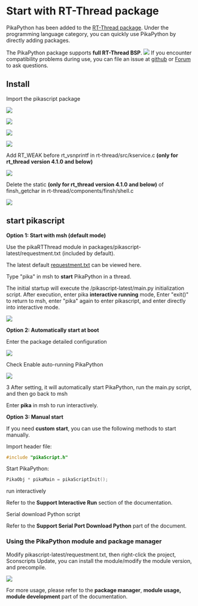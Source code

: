 # Start with RT-Thread package

PikaPython has been added to the [RT-Thread package](https://packages.rt-thread.org/detail.html?package=pikascript). Under the programming language category, you can quickly use PikaPython by directly adding packages.

The PikaPython package supports **full RT-Thread BSP**.
![](assets/1638840464842-02580253-48dc-4dcc-94a4-e62f1b596b38.png)
If you encounter compatibility problems during use, you can file an issue at [github](https://github.com/pikasTech/pikascript) or [ Forum](https://whycan.com/f_55.html) to ask questions.

## Install

   Import the pikascript package

   ![](assets/159112436-d8814770-0e86-4016-a529-7053d7256df9.png)

   ![](assets/159112451-20335611-fb55-42da-b1ec-c6e9878333b3.png)

   ![](assets/159112459-36030f2a-69f7-4e8f-8b3f-57011eaff82b.png)

   ![](assets/159112482-378a549c-fb3b-4be6-b72e-a02b8e1217f3.png)

   Add RT_WEAK before rt_vsnprintf in rt-thread/src/kservice.c **(only for rt_thread version 4.1.0 and below)**

![](assets/1639103607485-f33b48f8-a127-4612-9c4a-e2094ec5d79e.png)

   Delete the static **(only for rt_thread version 4.1.0 and below)** of finsh_getchar in rt-thread/components/finsh/shell.c

![](assets/1639103788555-fcf1c31c-386f-4baf-b1d0-4f3016af32bc.png)

## start pikascript

**Option 1: Start with msh (default mode)**

   Use the pikaRTThread module in packages/pikascript-latest/requestment.txt (included by default).

The latest default [requestment.txt](https://github.com/pikastech/pikascript/blob/master/port/rt-thread/requestment.txt) can be viewed here.

   Type "pika" in msh to **start** PikaPython in a thread.

The initial startup will execute the /pikascript-latest/main.py initialization script. After execution, enter pika **interactive running** mode,
Enter "exit()" to return to msh, enter "pika" again to enter pikascript, and enter directly into interactive mode.

![](https://user-images.githubusercontent.com/88232613/171087985-dbf74d08-f15a-4f67-8758-e387db15a0dd.png)

**Option 2: Automatically start at boot**

   Enter the package detailed configuration

![](assets/1639184483048-498f471e-cae7-4b6f-ad94-c1b5149d621c.png)

   Check Enable auto-running PikaPython

![](assets/1639184596044-a85902ac-601c-49b6-b2e5-3d20bd55ce81.png)

   3 After setting, it will automatically start PikaPython, run the main.py script, and then go back to msh

Enter **pika** in msh to run interactively.

**Option 3: Manual start**

If you need **custom start**, you can use the following methods to start manually.

   Import header file:
````c
#include "pikaScript.h"
````
 Start PikaPython:
````c
PikaObj * pikaMain = pikaScriptInit();
````

   run interactively

Refer to the **Support Interactive Run** section of the documentation.

   Serial download Python script

Refer to the **Support Serial Port Download Python** part of the document.

### Using the PikaPython module and package manager

   Modify pikascript-latest/requestment.txt, then right-click the project, Sconscripts Update, you can install the module/modify the module version, and precompile.

![](assets/1639531121038-abc40292-62fe-4a30-b074-7101714f6db7.jpeg)

For more usage, please refer to the **package manager**, **module usage, module development** part of the documentation.
